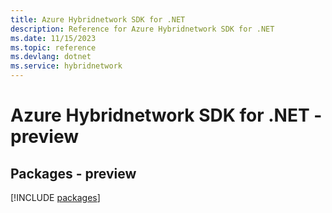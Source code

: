 ```yaml
---
title: Azure Hybridnetwork SDK for .NET
description: Reference for Azure Hybridnetwork SDK for .NET
ms.date: 11/15/2023
ms.topic: reference
ms.devlang: dotnet
ms.service: hybridnetwork
---
```

# Azure Hybridnetwork SDK for .NET - preview
## Packages - preview
[!INCLUDE [packages](hybridnetwork-index.md)]